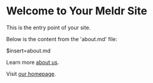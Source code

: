 # Welcome to Your Meldr Site
This is the entry point of your site.

Below is the content from the 'about.md' file:

$insert=about.md

Learn more [about us]($link=about.md).

Visit [our homepage]($link=https://example.com).
